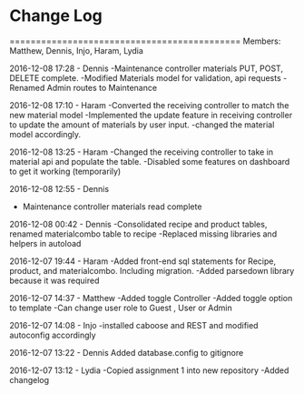 # Change Log 

============================================
Members: Matthew, Dennis, Injo, Haram, Lydia

2016-12-08 17:28 - Dennis
-Maintenance controller materials PUT, POST, DELETE complete.
-Modified Materials model for validation, api requests
-Renamed Admin routes to Maintenance 

2016-12-08 17:10 - Haram
-Converted the receiving controller to match the new material model
-Implemented the update feature in receiving controller to update the amount of materials by user input.
-changed the material model accordingly.

2016-12-08 13:25 - Haram
-Changed the receiving controller to take in material api and populate the table.
-Disabled some features on dashboard to get it working (temporarily)

2016-12-08 12:55 - Dennis
- Maintenance controller materials read complete

2016-12-08 00:42 - Dennis
-Consolidated recipe and product tables, renamed materialcombo table to recipe
-Replaced missing libraries and helpers in autoload

2016-12-07 19:44 - Haram
-Added front-end sql statements for Recipe, product, and materialcombo. Including migration.
-Added parsedown library because it was required

2016-12-07 14:37 - Matthew
-Added toggle Controller
-Added toggle option to template
-Can change user role to Guest , User or Admin

2016-12-07 14:08 - Injo
-installed caboose and REST and modified autoconfig accordingly

2016-12-07 13:22 - Dennis
Added database.config to gitignore

2016-12-07 13:12 - Lydia
-Copied assignment 1 into new repository
-Added changelog


